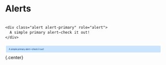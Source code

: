 # Alerts

```

<div class="alert alert-primary" role="alert">
  A simple primary alert—check it out!
</div>

```

![Bootstrap](bootstrap-alert.png){.center}